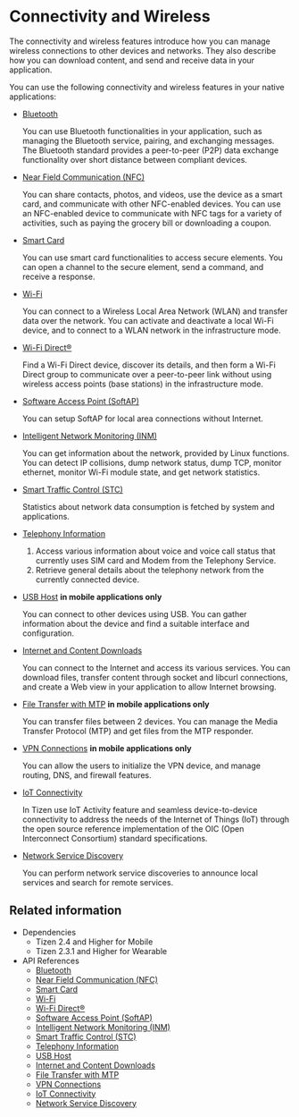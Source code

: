 # Connectivity and Wireless


The connectivity and wireless features introduce how you can manage wireless connections to other devices and networks. They also describe how you can download content, and send and receive data in your application.

You can use the following connectivity and wireless features in your native applications:

- [Bluetooth](bluetooth.md)

  You can use Bluetooth functionalities in your application, such as managing the Bluetooth service, pairing, and exchanging messages. The Bluetooth standard provides a peer-to-peer (P2P) data exchange functionality over short distance between compliant devices.

- [Near Field Communication (NFC)](nfc.md)

  You can share contacts, photos, and videos, use the device as a smart card, and communicate with other NFC-enabled devices. You can use an NFC-enabled device to communicate with NFC tags for a variety of activities, such as paying the grocery bill or downloading a coupon.

- [Smart Card](smartcard.md)

  You can use smart card functionalities to access secure elements. You can open a channel to the secure element, send a command, and receive a response.

- [Wi-Fi](wifi.md)

  You can connect to a Wireless Local Area Network (WLAN) and transfer data over the network. You can activate and deactivate a local Wi-Fi device, and to connect to a WLAN network in the infrastructure mode.

- [Wi-Fi Direct&reg;](wifi-direct.md)

  Find a Wi-Fi Direct device, discover its details, and then form a Wi-Fi Direct group to communicate over a peer-to-peer link without using wireless access points (base stations) in the infrastructure mode.

- [Software Access Point (SoftAP)](softap.md)

  You can setup SoftAP for local area connections without Internet.

- [Intelligent Network Monitoring (INM)](inm.md)

  You can get information about the network, provided by Linux functions. You can detect IP collisions, dump network status, dump TCP, monitor ethernet, monitor Wi-Fi module state, and get network statistics.

- [Smart Traffic Control (STC)](stc.md)

  Statistics about network data consumption is fetched by system and applications.

- [Telephony Information](telephony.md)

  1. Access various information about voice and voice call status that currently uses SIM card and Modem from the Telephony Service.
  2. Retrieve general details about the telephony network from the currently connected device.

- [USB Host](usb-host.md) **in mobile applications only**

  You can connect to other devices using USB. You can gather information about the device and find a suitable interface and configuration.

- [Internet and Content Downloads](internet-download.md)

  You can connect to the Internet and access its various services. You can download files, transfer content through socket and libcurl connections, and create a Web view in your application to allow Internet browsing.

- [File Transfer with MTP](mtp.md) **in mobile applications only**

  You can transfer files between 2 devices. You can manage the Media Transfer Protocol (MTP) and get files from the MTP responder.

- [VPN Connections](vpn.md) **in mobile applications only**

  You can allow the users to initialize the VPN device, and manage routing, DNS, and firewall features.

- [IoT Connectivity](iotcon.md)

  In Tizen use IoT Activity feature and seamless device-to-device connectivity to address the needs of the Internet of Things (IoT) through the open source reference implementation of the OIC (Open Interconnect Consortium) standard specifications.

- [Network Service Discovery](nsd.md)

  You can perform network service discoveries to announce local services and search for remote services.

## Related information
- Dependencies
  - Tizen 2.4 and Higher for Mobile
  - Tizen 2.3.1 and Higher for Wearable
- API References
  - [Bluetooth](../../api/common/latest/group__CAPI__NETWORK__BLUETOOTH__MODULE.html)
  - [Near Field Communication (NFC)](../../api/common/latest/group__CAPI__NETWORK__NFC__MODULE.html)
  - [Smart Card](../../api/common/latest/group__CAPI__NETWORK__SMARTCARD__MODULE.html)
  - [Wi-Fi](../../api/common/latest/group__CAPI__NETWORK__WIFI__MANAGER__MODULE.html)
  - [Wi-Fi Direct&reg;](../../api/common/latest/group__CAPI__NETWORK__WIFI__DIRECT__MODULE.html)
  - [Software Access Point (SoftAP)](../../api/common/latest/group__CAPI__NETWORK__SOFTAP__MODULE.html)
  - [Intelligent Network Monitoring (INM)](../../api/common/latest/group__CAPI__NETWORK__INM__MODULE.html)
  - [Smart Traffic Control (STC)](../../api/common/latest/group__CAPI__NETWORK__STC__MODULE.html)
  - [Telephony Information](../../api/common/latest/group__CAPI__TELEPHONY__INFORMATION.html)
  - [USB Host](../../api/common/latest/group__CAPI__USB__HOST__MODULE.html)
  - [Internet and Content Downloads](../../api/common/latest/group__CAPI__WEB__DOWNLOAD__MODULE.html)
  - [File Transfer with MTP](../../api/common/latest/group__CAPI__NETWORK__MTP__MODULE.html)
  - [VPN Connections](../../api/common/latest/group__CAPI__NETWORK__VPN__SERVICE__MODULE.html)
  - [IoT Connectivity](../../api/common/latest/group__CAPI__IOT__CONNECTIVITY__MODULE.html)
  - [Network Service Discovery](../../api/common/latest/group__CAPI__NETWORK__DNSSD__MODULE.html)
